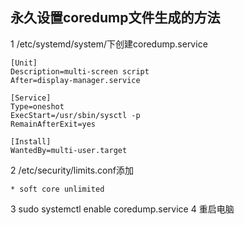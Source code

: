 ## 永久设置coredump文件生成的方法
1 /etc/systemd/system/下创建coredump.service
```
[Unit]
Description=multi-screen script
After=display-manager.service

[Service]
Type=oneshot
ExecStart=/usr/sbin/sysctl -p
RemainAfterExit=yes

[Install]
WantedBy=multi-user.target
```

2 /etc/security/limits.conf添加
```
* soft core unlimited
```
3 sudo systemctl enable coredump.service
4 重启电脑